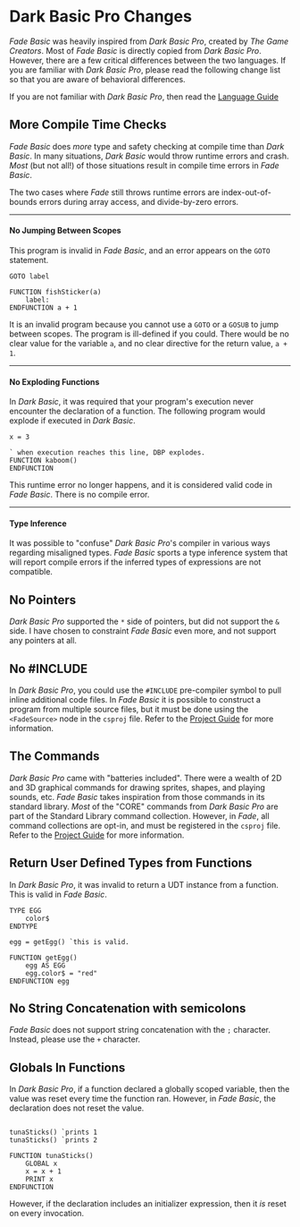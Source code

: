# Dark Basic Pro Changes

_Fade Basic_ was heavily inspired from _Dark Basic Pro_, created by _The 
Game Creators_. Most of _Fade Basic_ is directly copied from _Dark Basic 
Pro_. However, there are a few critical differences between the two 
languages. If you are familiar with _Dark Basic Pro_, please read the 
following change list so that you are aware of behavioral differences. 

If you are not familiar with _Dark Basic Pro_, then read the [Language Guide](https://github.com/cdhanna/fadebasic/blob/main/FadeBasic/book/FadeBook/Language.md)


## More Compile Time Checks

_Fade Basic_ does _more_ type and safety checking at compile time than _Dark Basic_. In many situations, _Dark Basic_ would throw runtime errors and crash. _Most_ (but not all!) of those situations result in compile time errors in _Fade Basic_. 

The two cases where _Fade_ still throws runtime errors are index-out-of-bounds errors during array access, and divide-by-zero errors. 

----
#### No Jumping Between Scopes

This program is invalid in _Fade Basic_, and an error appears on the `GOTO` statement. 
```basic
GOTO label

FUNCTION fishSticker(a)
    label:
ENDFUNCTION a + 1
```

It is an invalid program because you cannot use a `GOTO` or a `GOSUB` to jump between scopes. The program is ill-defined if you could. There would be no clear value for the variable `a`, and no clear directive for the return value, `a + 1`. 

----
#### No Exploding Functions

In _Dark Basic_, it was required that your program's execution never encounter the declaration of a function. The following program would explode if executed in _Dark Basic_. 
```basic
x = 3

` when execution reaches this line, DBP explodes.
FUNCTION kaboom()
ENDFUNCTION
```

This runtime error no longer happens, and it is considered valid code in _Fade Basic_. There is no compile error. 

----
#### Type Inference

It was possible to "confuse" _Dark Basic Pro_'s compiler in various ways regarding misaligned types. _Fade Basic_ sports a type inference system that will report compile errors if the inferred types of expressions are not compatible. 


## No Pointers

_Dark Basic Pro_ supported the `*` side of pointers, but did not support the `&` side. I have chosen to constraint _Fade Basic_ even more, and not support any pointers at all. 

## No #INCLUDE

In _Dark Basic Pro_, you could use the `#INCLUDE` pre-compiler symbol to pull inline additional code files. In _Fade Basic_ it is possible to construct a program from multiple source files, but it must be done using the `<FadeSource>` node in the `csproj` file. Refer to the [Project Guide](https://github.com/cdhanna/fadebasic/blob/main/FadeBasic/book/FadeBook/Projects.md) for more information.

## The Commands 

_Dark Basic Pro_ came with "batteries included". There were a wealth of 2D and 3D graphical commands for drawing sprites, shapes, and playing sounds, etc. _Fade Basic_ takes inspiration from those commands in its standard library. _Most_ of the "CORE" commands from _Dark Basic Pro_ are part of the Standard Library command collection. However, in _Fade_, all command collections are opt-in, and must be registered in the `csproj` file. Refer to the [Project Guide](https://github.com/cdhanna/fadebasic/blob/main/FadeBasic/book/FadeBook/Projects.md) for more information.

## Return User Defined Types from Functions

In _Dark Basic Pro_, it was invalid to return a UDT instance from a function. This is valid in _Fade Basic_. 

```basic
TYPE EGG
    color$
ENDTYPE

egg = getEgg() `this is valid.

FUNCTION getEgg()
    egg AS EGG
    egg.color$ = "red"
ENDFUNCTION egg
```

## No String Concatenation with semicolons
_Fade Basic_ does not support string concatenation with the `;` character. Instead, please use the `+` character. 

## Globals In Functions
In _Dark Basic Pro_, if a function declared a globally scoped variable, then the value was reset every time the function ran. However, in _Fade Basic_, the declaration does not reset the value.

```basic

tunaSticks() `prints 1
tunaSticks() `prints 2

FUNCTION tunaSticks()
    GLOBAL x
    x = x + 1
    PRINT x
ENDFUNCTION
```

However, if the declaration includes an initializer expression, then it _is_ reset on every invocation. 